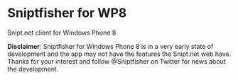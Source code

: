 Sniptfisher for WP8
==============

Snipt.net client for Windows Phone 8

**Disclaimer**: Sniptfisher for Windows Phone 8 is in a very early state of development and the app may not have the features the Snipt.net web have. Thanks for your interest and follow @Sniptfisher on Twitter for news about the development.
